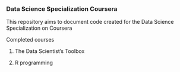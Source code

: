 ### Data Science Specialization Coursera

This repository aims to document code created for the Data Science Specialization on Coursera

Completed courses

1. The Data Scientist’s Toolbox

2. R programming
